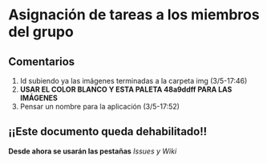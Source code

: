 # Asignación de tareas a los miembros del grupo
## Comentarios
1. Id subiendo ya las imágenes terminadas a la carpeta img (3/5-17:46)
2. **USAR EL COLOR BLANCO Y ESTA PALETA 48a9ddff PARA LAS IMÁGENES**
3. Pensar un nombre para la aplicación (3/5-17:52)
## ¡¡Este documento queda dehabilitado!!
**Desde ahora se usarán las pestañas** _Issues y Wiki_
